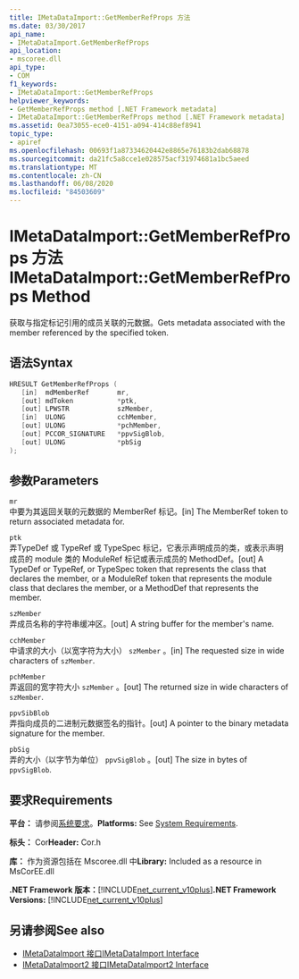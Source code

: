 ```yaml
---
title: IMetaDataImport::GetMemberRefProps 方法
ms.date: 03/30/2017
api_name:
- IMetaDataImport.GetMemberRefProps
api_location:
- mscoree.dll
api_type:
- COM
f1_keywords:
- IMetaDataImport::GetMemberRefProps
helpviewer_keywords:
- GetMemberRefProps method [.NET Framework metadata]
- IMetaDataImport::GetMemberRefProps method [.NET Framework metadata]
ms.assetid: 0ea73055-ece0-4151-a094-414c88ef8941
topic_type:
- apiref
ms.openlocfilehash: 00693f1a87334620442e8865e76183b2dab68878
ms.sourcegitcommit: da21fc5a8cce1e028575acf31974681a1bc5aeed
ms.translationtype: MT
ms.contentlocale: zh-CN
ms.lasthandoff: 06/08/2020
ms.locfileid: "84503609"
---
```

# <a name="imetadataimportgetmemberrefprops-method"></a><span data-ttu-id="b3884-102">IMetaDataImport::GetMemberRefProps 方法</span><span class="sxs-lookup"><span data-stu-id="b3884-102">IMetaDataImport::GetMemberRefProps Method</span></span>
<span data-ttu-id="b3884-103">获取与指定标记引用的成员关联的元数据。</span><span class="sxs-lookup"><span data-stu-id="b3884-103">Gets metadata associated with the member referenced by the specified token.</span></span>  
  
## <a name="syntax"></a><span data-ttu-id="b3884-104">语法</span><span class="sxs-lookup"><span data-stu-id="b3884-104">Syntax</span></span>  
  
```cpp  
HRESULT GetMemberRefProps (  
   [in]  mdMemberRef       mr,
   [out] mdToken           *ptk,
   [out] LPWSTR            szMember,
   [in]  ULONG             cchMember,
   [out] ULONG             *pchMember,
   [out] PCCOR_SIGNATURE   *ppvSigBlob,
   [out] ULONG             *pbSig
);  
```  
  
## <a name="parameters"></a><span data-ttu-id="b3884-105">参数</span><span class="sxs-lookup"><span data-stu-id="b3884-105">Parameters</span></span>  
 `mr`  
 <span data-ttu-id="b3884-106">中要为其返回关联的元数据的 MemberRef 标记。</span><span class="sxs-lookup"><span data-stu-id="b3884-106">[in] The MemberRef token to return associated metadata for.</span></span>  
  
 `ptk`  
 <span data-ttu-id="b3884-107">弄TypeDef 或 TypeRef 或 TypeSpec 标记，它表示声明成员的类，或表示声明成员的 module 类的 ModuleRef 标记或表示成员的 MethodDef。</span><span class="sxs-lookup"><span data-stu-id="b3884-107">[out] A TypeDef or TypeRef, or TypeSpec token that represents the class that declares the member, or a ModuleRef token that represents the module class that declares the member, or a MethodDef that represents the member.</span></span>  
  
 `szMember`  
 <span data-ttu-id="b3884-108">弄成员名称的字符串缓冲区。</span><span class="sxs-lookup"><span data-stu-id="b3884-108">[out] A string buffer for the member's name.</span></span>  
  
 `cchMember`  
 <span data-ttu-id="b3884-109">中请求的大小（以宽字符为大小） `szMember` 。</span><span class="sxs-lookup"><span data-stu-id="b3884-109">[in] The requested size in wide characters of `szMember`.</span></span>  
  
 `pchMember`  
 <span data-ttu-id="b3884-110">弄返回的宽字符大小 `szMember` 。</span><span class="sxs-lookup"><span data-stu-id="b3884-110">[out] The returned size in wide characters of `szMember`.</span></span>  
  
 `ppvSibBlob`  
 <span data-ttu-id="b3884-111">弄指向成员的二进制元数据签名的指针。</span><span class="sxs-lookup"><span data-stu-id="b3884-111">[out] A pointer to the binary metadata signature for the member.</span></span>  
  
 `pbSig`  
 <span data-ttu-id="b3884-112">弄的大小（以字节为单位） `ppvSigBlob` 。</span><span class="sxs-lookup"><span data-stu-id="b3884-112">[out] The size in bytes of `ppvSigBlob`.</span></span>  
  
## <a name="requirements"></a><span data-ttu-id="b3884-113">要求</span><span class="sxs-lookup"><span data-stu-id="b3884-113">Requirements</span></span>  
 <span data-ttu-id="b3884-114">**平台：** 请参阅[系统要求](../../get-started/system-requirements.md)。</span><span class="sxs-lookup"><span data-stu-id="b3884-114">**Platforms:** See [System Requirements](../../get-started/system-requirements.md).</span></span>  
  
 <span data-ttu-id="b3884-115">**标头：** Cor</span><span class="sxs-lookup"><span data-stu-id="b3884-115">**Header:** Cor.h</span></span>  
  
 <span data-ttu-id="b3884-116">**库：** 作为资源包括在 Mscoree.dll 中</span><span class="sxs-lookup"><span data-stu-id="b3884-116">**Library:** Included as a resource in MsCorEE.dll</span></span>  
  
 <span data-ttu-id="b3884-117">**.NET Framework 版本：**[!INCLUDE[net_current_v10plus](../../../../includes/net-current-v10plus-md.md)]</span><span class="sxs-lookup"><span data-stu-id="b3884-117">**.NET Framework Versions:** [!INCLUDE[net_current_v10plus](../../../../includes/net-current-v10plus-md.md)]</span></span>  
  
## <a name="see-also"></a><span data-ttu-id="b3884-118">另请参阅</span><span class="sxs-lookup"><span data-stu-id="b3884-118">See also</span></span>

- [<span data-ttu-id="b3884-119">IMetaDataImport 接口</span><span class="sxs-lookup"><span data-stu-id="b3884-119">IMetaDataImport Interface</span></span>](imetadataimport-interface.md)
- [<span data-ttu-id="b3884-120">IMetaDataImport2 接口</span><span class="sxs-lookup"><span data-stu-id="b3884-120">IMetaDataImport2 Interface</span></span>](imetadataimport2-interface.md)
